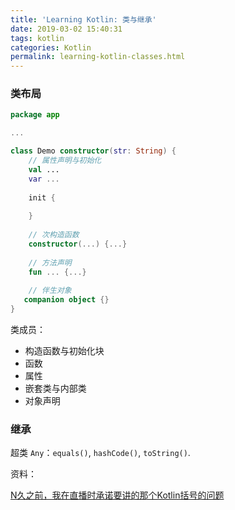 ```yaml
---
title: 'Learning Kotlin: 类与继承'
date: 2019-03-02 15:40:31
tags: kotlin
categories: Kotlin
permalink: learning-kotlin-classes.html
---
```


### 类布局

``` kotlin
package app

...

class Demo constructor(str: String) {
    // 属性声明与初始化
    val ...
    var ...
    
    init {
        
    }
    
    // 次构造函数
    constructor(...) {...}
    
    // 方法声明
    fun ... {...}
    
    // 伴生对象
   companion object {}
}
```



类成员：

* 构造函数与初始化块
* 函数
* 属性
* 嵌套类与内部类
* 对象声明



### 继承

超类 `Any`：`equals()`, `hashCode()`, `toString()`. 



资料：

[N久之前，我在直播时承诺要讲的那个Kotlin括号的问题](<https://mp.weixin.qq.com/s/ZqGJ0ZoIpGcdcFEMyAPBIg>)


